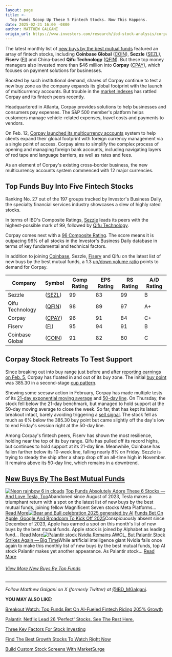 ```yaml
---
layout: page
title: >-
  Top Funds Scoop Up These 5 Fintech Stocks. Now This Happens.
date: 2025-02-21 16:00 -0800
author: MATTHEW GALGANI
origin_url: https://www.investors.com/research/ibd-stock-analysis/corpay-fintech-stocks-coinbase-fiserv-sezzle-best-mutual-funds/
---
```





The latest monthly list of [new buys by the best mutual funds](https://www.investors.com/etfs-and-funds/mutual-funds/best-mutual-funds-buy-axon-applovin-tesla-meta-google/) featured an array of fintech stocks, including **Coinbase Global** ([COIN](https://research.investors.com/quote.aspx?symbol=COIN)), **Sezzle** ([SEZL](https://research.investors.com/quote.aspx?symbol=SEZL)), **Fiserv** ([FI](https://research.investors.com/quote.aspx?symbol=FI)) and China-based **Qifu Technology** ([QFIN](https://research.investors.com/quote.aspx?symbol=QFIN)). But these top money managers also invested more than $46 million into **Corpay** ([CPAY](https://research.investors.com/quote.aspx?symbol=CPAY)), which focuses on payment solutions for businesses.


Boosted by such institutional demand, shares of Corpay continue to test a new buy zone as the company expands its global footprint with the launch of multicurrency accounts. But trouble in the [market indexes](https://www.investors.com/news/stock-market-today-stock-market-news/) has rattled Corpay and its fintech peers recently.




Headquartered in Atlanta, Corpay provides solutions to help businesses and consumers pay expenses. The S&P 500 member's platform helps customers manage vehicle-related expenses, travel costs and payments to vendors.


On Feb. 12, [Corpay launched its multicurrency accounts](https://www.corpay.com/corporate-newsroom/18346/corpay-cross-border-launches-multi-currency-accounts) system to help clients expand their global footprint with foreign currency management via a single point of access. Corpay aims to simplify the complex process of opening and managing foreign bank accounts, including navigating layers of red tape and language barriers, as well as rates and fees.


As an element of Corpay's existing cross-border business, the new multicurrency accounts system commenced with 12 major currencies.


Top Funds Buy Into Five Fintech Stocks
--------------------------------------


Ranking No. 27 out of the 197 groups tracked by Investor's Business Daily, the specialty financial services industry showcases a slew of highly rated stocks.


In terms of IBD's Composite Ratings, [Sezzle](https://research.investors.com/stock-checkup/nasdaq-sezzle-sezl.aspx) leads its peers with the highest-possible mark of 99, followed by [Qifu Technology](https://research.investors.com/stock-checkup/nasdaq-qifu-technology-adr-qfin.aspx).


Corpay comes next with a [96 Composite Rating](https://research.investors.com/stock-checkup/nyse-corpay-cpay.aspx). The score means it is outpacing 96% of all stocks in the Investor's Business Daily database in terms of key fundamental and technical factors.


In addition to joining [Coinbase](https://research.investors.com/stock-checkup/nasdaq-coinbase-global-coin.aspx), Sezzle, [Fiserv](https://research.investors.com/stock-checkup/nyse-fiserv-fi.aspx) and Qifu on the latest list of new buys by the best mutual funds, a 1.3 [up/down volume ratio](https://www.investors.com/how-to-invest/investors-corner/how-to-invest-up-down-volume-ratio-spots-underlying-demand-for-stocks/) points to demand for Corpay.




| Company | Symbol | Comp Rating | EPS Rating | RS Rating | A/D Rating |
| --- | --- | --- | --- | --- | --- |
| Sezzle |  ([SEZL](https://research.investors.com/quote.aspx?symbol=SEZL)) | 99 | 83 | 99 | B |
| Qifu Technology |  ([QFIN](https://research.investors.com/quote.aspx?symbol=QFIN)) | 98 | 89 | 97 | A+ |
| Corpay |  ([CPAY](https://research.investors.com/quote.aspx?symbol=CPAY)) | 96 | 91 | 84 | C+ |
| Fiserv |  ([FI](https://research.investors.com/quote.aspx?symbol=FI)) | 95 | 94 | 91 | B |
| Coinbase Global |  ([COIN](https://research.investors.com/quote.aspx?symbol=COIN)) | 91 | 82 | 80 | C |


Corpay Stock Retreats To Test Support
-------------------------------------


Since breaking out into buy range just before and after [reporting earnings on Feb. 5](https://www.corpay.com/corporate-newsroom/18321/corpay-reports-fourth-quarter-and-full-year-2024-financial-results), Corpay has floated in and out of its buy zone. The initial [buy point](https://www.investors.com/how-to-invest/investors-corner/chart-reading-basics-how-a-buy-point-marks-a-time-of-opportunity/) was 385.30 in a second-stage [cup pattern](https://www.investors.com/how-to-invest/how-to-read-stock-charts-understanding-technical-analysis/#cupwithhandle).


Showing some seesaw action in February, Corpay has made multiple tests of its [21-day exponential moving average](https://www.investors.com/how-to-invest/investors-corner/what-is-the-21-day-exponential-moving-average/) and [50-day line](https://www.investors.com/how-to-invest/investors-corner/50-day-moving-average-identifies-buy-sell-signals/). On Thursday, the stock fell below the 21-day benchmark, but managed to hold support at the 50-day moving average to close the week. So far, that has kept its latest breakout intact, barely avoiding triggering a [sell signal](https://www.investors.com/how-to-invest/when-to-sell-stocks/). The stock fell as much as 6% below the 385.30 buy point but came slightly off the day's low to end Friday's session right at the 50-day line.


Among Corpay's fintech peers, Fiserv has shown the most resilience, holding near the top of its buy range. Qifu has pulled off its record highs, but continues to hold support at its 21-day line. Meanwhile, Coinbase has fallen farther below its 10-week line, falling nearly 8% on Friday. Sezzle is trying to steady the ship after a sharp drop off an all-time high in November. It remains above its 50-day line, which remains in a downtrend.



[New Buys By The Best Mutual Funds](https://www.investors.com/tag/best-mutual-funds-buys-and-sells/)
----------------------------------------------------------------------------------------------------

[![Neon rainbow 6 in clouds](https://www.investors.com/wp-content/uploads/2025/02/Stock-rainbow6clouds-01-adobe-300x169.jpg)](https://www.investors.com/etfs-and-funds/mutual-funds/best-mutual-funds-buy-axon-applovin-tesla-meta-google/) [Top Funds Absolutely Adore These 6 Stocks — And Love Tesla, Too](https://www.investors.com/etfs-and-funds/mutual-funds/best-mutual-funds-buy-axon-applovin-tesla-meta-google/)Abandoned since August of 2023, Tesla makes a triumphant return with a spot on the latest list of new buys by the best mutual funds, joining fellow Magnificent Seven stocks Meta Platforms... [Read More](https://www.investors.com/etfs-and-funds/mutual-funds/best-mutual-funds-buy-axon-applovin-tesla-meta-google/)[![Bear and Bull celebration 2025 generated by AI](https://www.investors.com/wp-content/uploads/2025/01/Stock-BearBull2025-genAI-01-adobe-300x169.jpg)](https://www.investors.com/etfs-and-funds/mutual-funds/best-mutual-funds-buy-apple-stock-google-broadcom/) [Funds Bet On Apple, Google And Broadcom To Kick Off 2025](https://www.investors.com/etfs-and-funds/mutual-funds/best-mutual-funds-buy-apple-stock-google-broadcom/)Conspicuously absent since December of 2023, Apple has earned a spot on this month's list of new buys by the best mutual funds. Apple stock is joined by Alphabet as leading fund... [Read More](https://www.investors.com/etfs-and-funds/mutual-funds/best-mutual-funds-buy-apple-stock-google-broadcom/)[![Palantir stock](https://www.investors.com/wp-content/uploads/2024/12/Stock-Palantir-digitallogo-01-adobe-300x169.jpg)](https://www.investors.com/etfs-and-funds/mutual-funds/palantir-stock-cintas-lead-new-buys-by-best-mutual-funds/) [Nvidia Remains AWOL, But Palantir Stock Strikes Again — Big Time](https://www.investors.com/etfs-and-funds/mutual-funds/palantir-stock-cintas-lead-new-buys-by-best-mutual-funds/)While artificial intelligence giant Nvidia fails once again to make this monthly list of new buys by the best mutual funds, top AI stock Palantir makes yet another appearance. As Palantir stock... [Read More](https://www.investors.com/etfs-and-funds/mutual-funds/palantir-stock-cintas-lead-new-buys-by-best-mutual-funds/)
###### [View More New Buys By Top Funds](https://www.investors.com/tag/best-mutual-funds-buys-and-sells/)




---


*Follow Matthew Galgani on X (formerly Twitter) at* [@IBD\_MGalgani](https://twitter.com/ibd_mgalgani).


**YOU MAY ALSO LIKE:**


[Breakout Watch: Top Funds Bet On AI-Fueled Fintech Riding 205% Growth](https://www.investors.com/research/breakout-stocks-technical-analysis/intapp-stock-joins-2021-ipos-applovin-samsara-on-ibd-breakout-stocks-index/)


[Palantir, Netflix Lead 26 'Perfect' Stocks. See The Rest Here.](https://www.investors.com/research/stock-screener-best-stocks-to-buy-and-watch/)


[Three Key Factors For Stock Investing](https://www.investors.com/how-to-invest/stock-investing-how-to-make-money-in-stock-3-key-factors/)


[Find The Best Growth Stocks To Watch Right Now](https://www.investors.com/stock-lists/stocks-to-watch-top-rated-ipos-big-caps-and-growth-stocks/)


[Build Custom Stock Screens With MarketSurge](https://marketsurge.investors.com/)




